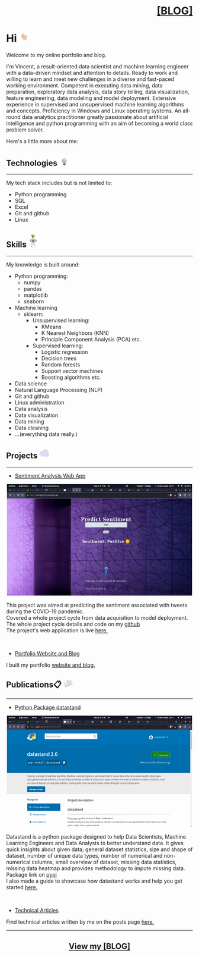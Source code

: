 ######
<h1 align="right">
<u>

[[BLOG](https://lyraxvincent.github.io/)]

</u>
</h1>

# **Hi** <img src="/img/about/hi.gif" width="28"/>
Welcome to my online portfolio and blog.

I'm Vincent, a result-oriented data scientist and machine learning engineer with a data-driven mindset and attention
to details. Ready to work and willing to learn and meet new challenges in a diverse and fast-paced
working environment.
Competent in executing data mining, data preparation, exploratory data analysis, data story telling, data
visualization, feature engineering, data modeling and model deployment. Extensive experience in
supervised and unsupervised machine learning algorithms and concepts. Proficiency in Windows and
Linux operating systems.
An all-round data analytics practitioner greatly passionate about artificial intelligence and python
programming with an aim of becoming a world class problem solver.

Here's a little more about me:

## **Technologies** <img src="/img/about/lightbulb.gif" width="28"/>

-----

My tech stack includes but is not limited to:
- Python programming
- SQL
- Excel
- Git and github
- Linux

## **Skills** <img src="/img/about/chains.gif" width="28"/>

-----

My knowledge is built around:
- Python programming:
  - numpy
  - pandas
  - matplotlib
  - seaborn
- Machine learning
  - sklearn:
    - Unsupervised learning:
      - KMeans
      - K Nearest Neighbors (KNN)
      - Principle Component Analysis (PCA) etc.
    - Supervised learning:
      - Logistic regression
      - Decision trees
      - Random forests
      - Support vector machines
      - Boosting algorithms etc.
- Data science
- Natural Language Processing (NLP)
- Git and github
- Linux administration
- Data analysis
- Data visualization
- Data mining
- Data cleaning
- ...(everything data really.)


## **Projects** <img src="/img/about/projects.gif" width="28"/>

-----

- <u>Sentiment Analysis Web App</u>  
<p align="center">
  <img src="/img/about/sentiment-analysis.png" width="500" height="300" />

</p>

This project was aimed at predicting the sentiment associated with tweets during
the COVID-19 pandemic.  
Covered a whole project cycle from data acquisition to model deployment. 
The whole project cycle details and code on my [github](https://github.com/lyraxvincent/sentiment-analysis)  
The project's web application is live [here.](https://sentlysis.herokuapp.com)

<br>

- <u>Portfolio Website and Blog</u>  

I built my portfolio [website and blog.](https://lyraxvincent.github.io/)



## **Publications**📋 <img src="/img/about/newspapers.gif" width="28"/>

-----

- <u>Python Package [datastand](https://pypi.org/project/datastand/) </u>
<p align="center">
  <img src="/img/about/datastand-pypi.png" width="500" height="300" />

</p>

Datastand is a python package designed to help Data
Scientists, Machine Learning Engineers and Data Analysts to better understand
data. It gives quick insights about given data; general dataset statistics, size and
shape of dataset, number of unique data types, number of numerical and non-
numerical columns, small overview of dataset, missing data statistics, missing data
heatmap and provides methodology to impute missing data.  
Package link on [pypi](https://pypi.org/project/datastand/)  
I also made a guide to showcase how datastand works and help you get started [here.](https://lyraxvincent.github.io/post/datastand-a-python-package-for-data-explorers/)

<br>

- <u>Technical Articles</u>

Find technical articles written by me on the posts page [here.](https://lyraxvincent.github.io/post/)

-----


<h2 align="center">

[View my [<u>**BLOG**</u>]](https://lyraxvincent.github.io/)

</h2>